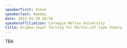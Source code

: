 ```yaml
---
speakerfirst: Steve
speakerlast: Awodey
date: 2022-05-20 10:50
speakeraffiliation: Carnegie Mellon University
title: Kripke-Joyal forcing for Martin-Löf type theory
---
```


TBA
